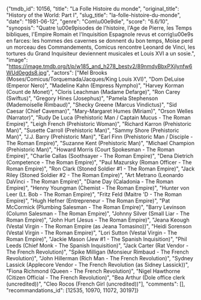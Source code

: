 {"tmdb_id": 10156, "title": "La Folle Histoire du monde", "original_title": "History of the World: Part I", "slug_title": "la-folle-histoire-du-monde", "date": "1981-06-12", "genre": "Com\u00e9die", "score": "6.6/10", "synopsis": "Quatre \u00e9pisodes de l'histoire, l'Age de Pierre, les Temps bibliques, l'Empire Romain et l'Inquisition Espagnole revus et corrig\u00e9s en farces: les hommes des cavernes se donnent du bon temps, Moise perd un morceau des Commandements, Comicus rencontre Leonard de Vinci, les tortures du Grand Inquisiteur deviennent musicales et Louis XVI a un sosie.", "image": "https://image.tmdb.org/t/p/w185_and_h278_bestv2/89nmdyBbxPXjlynfw6WUd0egds8.jpg", "actors": ["Mel Brooks (Moses/Comicus/Torquemada/Jacques/King Louis XVI)", "Dom DeLuise (Emperor Nero)", "Madeline Kahn (Empress Nympho)", "Harvey Korman (Count de Monet)", "Cloris Leachman (Madame Defarge)", "Ron Carey (Swiftus)", "Gregory Hines (Josephus)", "Pamela Stephenson (Mademoiselle Rimbaud)", "Shecky Greene (Marcus Vindictus)", "Sid Caesar (Chief Caveman)", "Mary-Margaret Humes (Miriam)", "Orson Welles (Narrator)", "Rudy De Luca (Prehistoric Man / Captain Mucus - The Roman Empire)", "Leigh French (Prehistoric Woman)", "Richard Karron (Prehistoric Man)", "Susette Carroll (Prehistoric Man)", "Sammy Shore (Prehistoric Man)", "J.J. Barry (Prehistoric Man)", "Earl Finn (Prehistoric Man / Disciple - The Roman Empire)", "Suzanne Kent (Prehistoric Man)", "Michael Champion (Prehistoric Man)", "Howard Morris (Court Spokesman - The Roman Empire)", "Charlie Callas (Soothsayer - The Roman Empire)", "Dena Dietrich (Competence - The Roman Empire)", "Paul Mazursky (Roman Officer - The Roman Empire)", "Ron Clark (Stoned Soldier #1 - The Roman Empire)", "Jack Riley (Stoned Soldier #2 - The Roman Empire)", "Art Metrano (Leonardo DaVinci - The Roman Empire)", "Diane Day (Caladonia - The Roman Empire)", "Henny Youngman (Chemist - The Roman Empire)", "Hunter von Leer (Lt. Bob - The Roman Empire)", "Fritz Feld (Maitre 'D - The Roman Empire)", "Hugh Hefner (Entrepreneur - The Roman Empire)", "Pat McCormick (Plumbing Salesman - The Roman Empire)", "Barry Levinson (Column Salesman - The Roman Empire)", "Johnny Silver (Small Liar - The Roman Empire)", "John Hurt (Jesus - The Roman Empire)", "Jeana Keough (Vestal Virgin - The Roman Empire (as Jeana Tomasino))", "Heidi Sorenson (Vestal Virgin - The Roman Empire)", "Lori Sutton (Vestal Virgin - The Roman Empire)", "Jackie Mason (Jew #1 - The Spanish Inquisition)", "Phil Leeds (Chief Monk - The Spanish Inquisition)", "Jack Carter (Rat Vendor - The French Revolution)", "Spike Milligan (Monsieur Rimbaud - The French Revolution)", "John Hillerman (Rich Man - The French Revolution)", "Sydney Lassick (Applecore Vendor - The French Revolution (as Sidney Lassick))", "Fiona Richmond (Queen - The French Revolution)", "Nigel Hawthorne (Citizen Official - The French Revolution)", "Bea Arthur (Dole office clerk (uncredited))", "Cleo Rocos (French Girl (uncredited))"], "comments": [], "recommandations_id": [12535, 10970, 11072, 30197]}